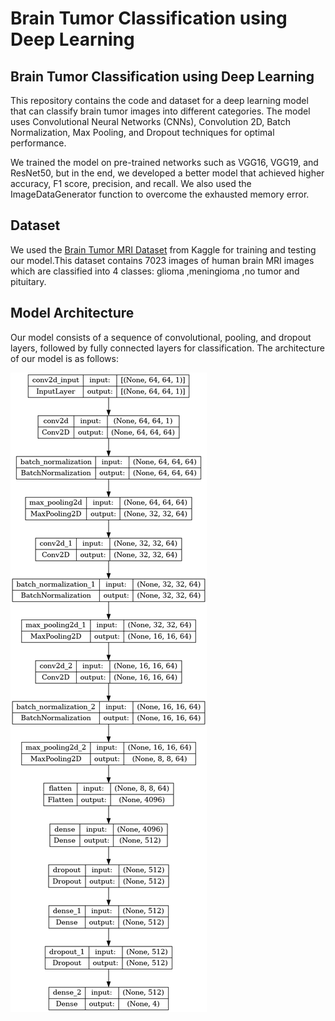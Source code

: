 # Brain Tumor Classification using Deep Learning
## Brain Tumor Classification using Deep Learning
This repository contains the code and dataset for a deep learning model that can classify brain tumor images into different categories. The model uses Convolutional Neural Networks (CNNs), Convolution 2D, Batch Normalization, Max Pooling, and Dropout techniques for optimal performance.

We trained the model on pre-trained networks such as VGG16, VGG19, and ResNet50, but in the end, we developed a better model that achieved higher accuracy, F1 score, precision, and recall. We also used the ImageDataGenerator function to overcome the exhausted memory error.

## Dataset
We used the [Brain Tumor MRI Dataset](https://www.kaggle.com/datasets/masoudnickparvar/brain-tumor-mri-dataset) from Kaggle for training and testing our model.This dataset contains 7023 images of human brain MRI images which are classified into 4 classes: glioma ,meningioma ,no tumor and pituitary.

## Model Architecture
Our model consists of a sequence of convolutional, pooling, and dropout layers, followed by fully connected layers for classification. The architecture of our model is as follows:


![](https://github.com/Lak2k1/Brain-Tumor-Classification-using-Deep-Learning/blob/main/model%20architecture.png)
